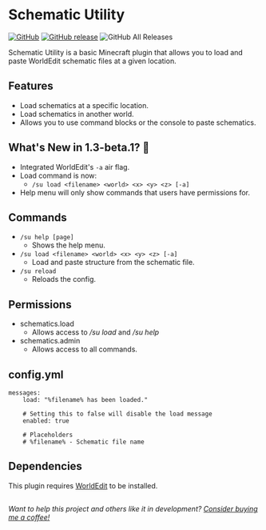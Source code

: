 # Schematic Utility
[![GitHub](https://img.shields.io/github/license/ImagineeringParks/schematic-utility?color=blue&label=License)](https://github.com/ImagineeringParks/schematic-utility/blob/main/LICENSE) [![GitHub release](https://img.shields.io/github/release/ImagineeringParks/schematic-utility.svg)](https://github.com/ImagineeringParks/schematic-utility/releases) ![GitHub All Releases](https://img.shields.io/github/downloads/ImagineeringParks/schematic-utility/total?color=bright-green&label=Downloads)

Schematic Utility is a basic Minecraft plugin that allows you to load and paste WorldEdit schematic files at a given location.

## Features
* Load schematics at a specific location.
* Load schematics in another world.
* Allows you to use command blocks or the console to paste schematics.

## What's New in 1.3-beta.1? 🚀
- Integrated WorldEdit's `-a` air flag.
- Load command is now:
  - `/su load <filename> <world> <x> <y> <z> [-a]`
- Help menu will only show commands that users have permissions for.

## Commands
* `/su help [page]`
  * Shows the help menu.
* `/su load <filename> <world> <x> <y> <z> [-a]`
  * Load and paste structure from the schematic file.
* `/su reload`
  * Reloads the config.

## Permissions
* schematics.load
  * Allows access to _/su load_ and _/su help_
* schematics.admin
  * Allows access to all commands.
 
## config.yml
```
messages:
    load: "%filename% has been loaded."
    
    # Setting this to false will disable the load message
    enabled: true
    
    # Placeholders
    # %filename% - Schematic file name
```

## Dependencies
 This plugin requires [WorldEdit](https://dev.bukkit.org/projects/worldedit) to be installed.

##
_Want to help this project and others like it in development?
[Consider buying me a coffee!](https://www.buymeacoffee.com/sarahmyerson)_
